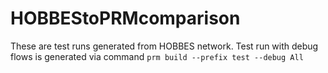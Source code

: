 # HOBBEStoPRMcomparison

These are test runs generated from HOBBES network. Test run with debug flows is generated via command `prm build --prefix test --debug All`
